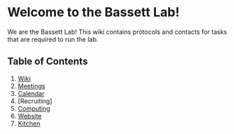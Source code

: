 # Welcome to the Bassett Lab!

We are the Bassett Lab! This wiki contains protocols and contacts for tasks that are required to run the lab.

## Table of Contents

1. [Wiki](wiki.html)
2. [Meetings]()
3. [Calendar]()
4. [Recruiting]
5. [Computing]()
6. [Website]()
7. [Kitchen]()
